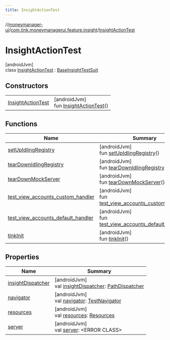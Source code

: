```yaml
---
title: InsightActionTest
---
```

//[moneymanager-ui](../../../index.html)/[com.tink.moneymanagerui.feature.insight](../index.html)/[InsightActionTest](index.html)



# InsightActionTest



[androidJvm]\
class [InsightActionTest](index.html) : [BaseInsightTestSuit](../-base-insight-test-suit/index.html)



## Constructors


| | |
|---|---|
| [InsightActionTest](-insight-action-test.html) | [androidJvm]<br>fun [InsightActionTest](-insight-action-test.html)() |


## Functions


| Name | Summary |
|---|---|
| [setUpIdlingRegistry](../../com.tink.moneymanagerui/-base-test-suite/set-up-idling-registry.html) | [androidJvm]<br>fun [setUpIdlingRegistry](../../com.tink.moneymanagerui/-base-test-suite/set-up-idling-registry.html)() |
| [tearDownIdlingRegistry](../../com.tink.moneymanagerui/-base-test-suite/tear-down-idling-registry.html) | [androidJvm]<br>fun [tearDownIdlingRegistry](../../com.tink.moneymanagerui/-base-test-suite/tear-down-idling-registry.html)() |
| [tearDownMockServer](../../com.tink.moneymanagerui/-base-test-suite/tear-down-mock-server.html) | [androidJvm]<br>fun [tearDownMockServer](../../com.tink.moneymanagerui/-base-test-suite/tear-down-mock-server.html)() |
| [test_view_accounts_custom_handler](test_view_accounts_custom_handler.html) | [androidJvm]<br>fun [test_view_accounts_custom_handler](test_view_accounts_custom_handler.html)() |
| [test_view_accounts_default_handler](test_view_accounts_default_handler.html) | [androidJvm]<br>fun [test_view_accounts_default_handler](test_view_accounts_default_handler.html)() |
| [tinkInit](../../com.tink.moneymanagerui/-base-test-suite/tink-init.html) | [androidJvm]<br>fun [tinkInit](../../com.tink.moneymanagerui/-base-test-suite/tink-init.html)() |


## Properties


| Name | Summary |
|---|---|
| [insightDispatcher](../-base-insight-test-suit/insight-dispatcher.html) | [androidJvm]<br>val [insightDispatcher](../-base-insight-test-suit/insight-dispatcher.html): [PathDispatcher](../../com.tink.moneymanagerui.testutil/-path-dispatcher/index.html) |
| [navigator](../../com.tink.moneymanagerui/-base-test-suite/navigator.html) | [androidJvm]<br>val [navigator](../../com.tink.moneymanagerui/-base-test-suite/navigator.html): [TestNavigator](../../com.tink.moneymanagerui.testutil/-test-navigator/index.html) |
| [resources](../../com.tink.moneymanagerui/-base-test-suite/resources.html) | [androidJvm]<br>val [resources](../../com.tink.moneymanagerui/-base-test-suite/resources.html): [Resources](https://developer.android.com/reference/kotlin/android/content/res/Resources.html) |
| [server](../../com.tink.moneymanagerui/-base-test-suite/server.html) | [androidJvm]<br>val [server](../../com.tink.moneymanagerui/-base-test-suite/server.html): &lt;ERROR CLASS&gt; |

